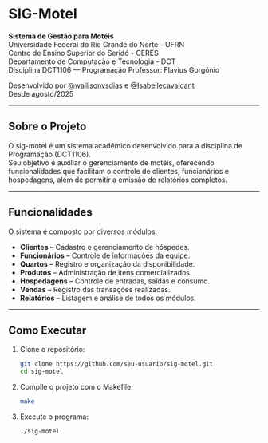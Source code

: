 # SIG-Motel

**Sistema de Gestão para Motéis**  
Universidade Federal do Rio Grande do Norte - UFRN  
Centro de Ensino Superior do Seridó - CERES  
Departamento de Computação e Tecnologia - DCT  
Disciplina DCT1106 — Programação
Professor: Flavius Gorgônio 

Desenvolvido por [@wallisonvsdias](https://github.com/wallisonvsdias) e [@Isabellecavalcant](https://github.com/Isabellecavalcant)  
Desde agosto/2025  

---

## Sobre o Projeto
O sig-motel é um sistema acadêmico desenvolvido para a disciplina de Programação (DCT1106).  
Seu objetivo é auxiliar o gerenciamento de motéis, oferecendo funcionalidades que facilitam o controle de clientes, funcionários e hospedagens, além de permitir a emissão de relatórios completos.  

---

## Funcionalidades
O sistema é composto por diversos módulos:  

- **Clientes** – Cadastro e gerenciamento de hóspedes.  
- **Funcionários** – Controle de informações da equipe.  
- **Quartos** – Registro e organização da disponibilidade.  
- **Produtos** – Administração de itens comercializados.  
- **Hospedagens** – Controle de entradas, saídas e consumo.  
- **Vendas** – Registro das transações realizadas.  
- **Relatórios** – Listagem e análise de todos os módulos.  

---

## Como Executar

1. Clone o repositório:
   ```bash
   git clone https://github.com/seu-usuario/sig-motel.git
   cd sig-motel

2. Compile o projeto com o Makefile:
   ```bash
   make

3. Execute o programa:
   ```bash
   ./sig-motel
